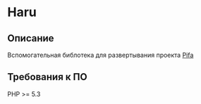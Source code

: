Haru
====

## Описание

Вспомогательная библотека для развертывания проекта [Pifa](https://github.com/bojik/PiFa)

## Требования к ПО
PHP >= 5.3